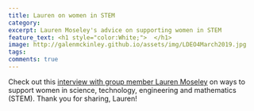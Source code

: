 ```yaml
---
title: Lauren on women in STEM 
category: 
excerpt: Lauren Moseley's advice on supporting women in STEM 
feature_text: <h1 style="color:White;">  </h1>
image: http://galenmckinley.github.io/assets/img/LDEO4March2019.jpg
tags: 
comments: true
---
```


Check out this [interview with group member Lauren Moseley](https://www.ldeo.columbia.edu/news-events/how-support-women-stem) on ways to support women in science, technology, engineering and mathematics (STEM). Thank you for sharing, Lauren!


